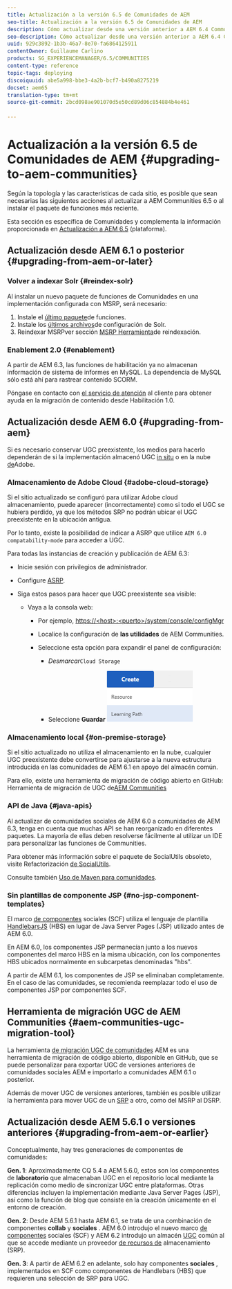 ```yaml
---
title: Actualización a la versión 6.5 de Comunidades de AEM
seo-title: Actualización a la versión 6.5 de Comunidades de AEM
description: Cómo actualizar desde una versión anterior a AEM 6.4 Communities
seo-description: Cómo actualizar desde una versión anterior a AEM 6.4 Communities
uuid: 929c3892-1b3b-46a7-8e70-fa6864125911
contentOwner: Guillaume Carlino
products: SG_EXPERIENCEMANAGER/6.5/COMMUNITIES
content-type: reference
topic-tags: deploying
discoiquuid: abe5a998-bbe3-4a2b-bcf7-b490a8275219
docset: aem65
translation-type: tm+mt
source-git-commit: 2bcd098ae901070d5e50cd89d06c854884b4e461

---
```



# Actualización a la versión 6.5 de Comunidades de AEM {#upgrading-to-aem-communities}

Según la topología y las características de cada sitio, es posible que sean necesarias las siguientes acciones al actualizar a AEM Communities 6.5 o al instalar el paquete de funciones más reciente.

Esta sección es específica de Comunidades y complementa la información proporcionada en [Actualización a AEM 6.5](/help/sites-deploying/upgrade.md) (plataforma).

## Actualización desde AEM 6.1 o posterior {#upgrading-from-aem-or-later}

### Volver a indexar Solr {#reindex-solr}

Al instalar un nuevo paquete de funciones de Comunidades en una implementación configurada con MSRP, será necesario:

1. Instale el [último paquete](/help/communities/deploy-communities.md#latestfeaturepack)de funciones.
1. Instale los [últimos archivos](/help/communities/msrp.md#upgrading)de configuración de Solr.
1. Reindexar MSRPver sección [MSRP Herramienta](/help/communities/msrp.md#msrp-reindex-tool)de reindexación.

### Enablement 2.0 {#enablement}

A partir de AEM 6.3, las funciones de habilitación ya no almacenan información de sistema de informes en MySQL. La dependencia de MySQL sólo está ahí para rastrear contenido SCORM.

Póngase en contacto con [el servicio de atención](https://helpx.adobe.com/es/marketing-cloud/contact-support.html) al cliente para obtener ayuda en la migración de contenido desde Habilitación 1.0.

## Actualización desde AEM 6.0 {#upgrading-from-aem}

Si es necesario conservar UGC preexistente, los medios para hacerlo dependerán de si la implementación almacenó UGC [in situ](#on-premise-storage) o en la nube [de](#adobe-cloud-storage)Adobe.

### Almacenamiento de Adobe Cloud {#adobe-cloud-storage}

Si el sitio actualizado se configuró para utilizar Adobe cloud almacenamiento, puede aparecer (incorrectamente) como si todo el UGC se hubiera perdido, ya que los métodos SRP no podrán ubicar el UGC preexistente en la ubicación antigua.

Por lo tanto, existe la posibilidad de indicar a ASRP que utilice `AEM 6.0 compatability-mode` para acceder a UGC.

Para todas las instancias de creación y publicación de AEM 6.3:

* Inicie sesión con privilegios de administrador.
* Configure [ASRP](/help/communities/asrp.md).
* Siga estos pasos para hacer que UGC preexistente sea visible:

   * Vaya a la consola web:

      * Por ejemplo, [https://&lt;host>:&lt;puerto>/system/console/configMgr](https://localhost:4502/system/console/configMgr)

      * Localice la configuración de **las utilidades** de AEM Communities.
      * Seleccione esta opción para expandir el panel de configuración:

         * *Desmarcar*`Cloud Storage`

         * Seleccione **Guardar**
      ![chlimage_1-176](assets/chlimage_1-176.png)


### Almacenamiento local {#on-premise-storage}

Si el sitio actualizado no utiliza el almacenamiento en la nube, cualquier UGC preexistente debe convertirse para ajustarse a la nueva estructura introducida en las comunidades de AEM 6.1 en apoyo del almacén común.

Para ello, existe una herramienta de migración de código abierto en GitHub:
Herramienta de migración de UGC de[AEM Communities](https://github.com/Adobe-Marketing-Cloud/communities-ugc-migration)

### API de Java {#java-apis}

Al actualizar de comunidades sociales de AEM 6.0 a comunidades de AEM 6.3, tenga en cuenta que muchas API se han reorganizado en diferentes paquetes. La mayoría de ellas deben resolverse fácilmente al utilizar un IDE para personalizar las funciones de Communities.

Para obtener más información sobre el paquete de SocialUtils obsoleto, visite Refactorización [de SocialUtils](/help/communities/socialutils.md).

Consulte también [Uso de Maven para comunidades](/help/communities/maven.md).

### Sin plantillas de componente JSP {#no-jsp-component-templates}

El marco [de componentes](/help/communities/scf.md) sociales (SCF) utiliza el lenguaje de plantilla [HandlebarsJS](https://www.handlebarsjs.com/) (HBS) en lugar de Java Server Pages (JSP) utilizado antes de AEM 6.0.

En AEM 6.0, los componentes JSP permanecían junto a los nuevos componentes del marco HBS en la misma ubicación, con los componentes HBS ubicados normalmente en subcarpetas denominadas &quot;hbs&quot;.

A partir de AEM 6.1, los componentes de JSP se eliminaban completamente. En el caso de las comunidades, se recomienda reemplazar todo el uso de componentes JSP por componentes SCF.

## Herramienta de migración UGC de AEM Communities {#aem-communities-ugc-migration-tool}

La herramienta [de migración UGC de comunidades](https://github.com/Adobe-Marketing-Cloud/communities-ugc-migration) AEM es una herramienta de migración de código abierto, disponible en GitHub, que se puede personalizar para exportar UGC de versiones anteriores de comunidades sociales AEM e importarlo a comunidades AEM 6.1 o posterior.

Además de mover UGC de versiones anteriores, también es posible utilizar la herramienta para mover UGC de un [SRP](/help/communities/working-with-srp.md) a otro, como del MSRP al DSRP.

## Actualización desde AEM 5.6.1 o versiones anteriores {#upgrading-from-aem-or-earlier}

Conceptualmente, hay tres generaciones de componentes de comunidades:

**Gen. 1**: Aproximadamente CQ 5.4 a AEM 5.6.0, estos son los componentes de **laboratorio** que almacenaban UGC en el repositorio local mediante la replicación como medio de sincronizar UGC entre plataformas. Otras diferencias incluyen la implementación mediante Java Server Pages (JSP), así como la función de blog que consiste en la creación únicamente en el entorno de creación.

**Gen. 2**: Desde AEM 5.6.1 hasta AEM 6.1, se trata de una combinación de componentes **collab** y **sociales** . AEM 6.0 introdujo el nuevo marco [de componentes](/help/communities/scf.md) sociales (SCF) y AEM 6.2 introdujo un almacén [UGC](/help/communities/working-with-srp.md) común al que se accede mediante un proveedor [de recursos de](/help/communities/srp.md) almacenamiento (SRP).

**Gen. 3**: A partir de AEM 6.2 en adelante, solo hay componentes **sociales** , implementados en SCF como componentes de Handlebars (HBS) que requieren una selección de SRP para UGC.

